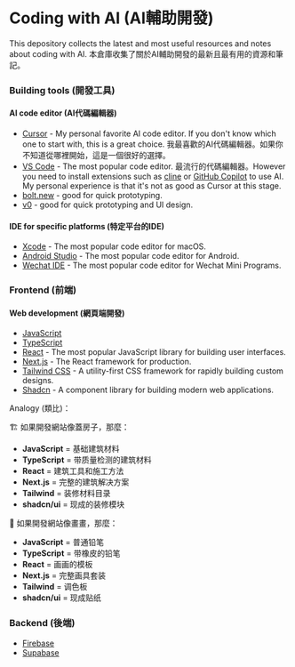 # Coding with AI (AI輔助開發)
This depository collects the latest and most useful resources and notes about coding with AI. 
本倉庫收集了關於AI輔助開發的最新且最有用的資源和筆記。

### Building tools (開發工具)

#### AI code editor (AI代碼編輯器)
- [Cursor](https://www.cursor.com/) - My personal favorite AI code editor. If you don't know which one to start with, this is a great choice. 我最喜歡的AI代碼編輯器。如果你不知道從哪裡開始，這是一個很好的選擇。
- [VS Code](https://code.visualstudio.com/) - The most popular code editor. 最流行的代碼編輯器。However you need to install extensions such as [cline](https://github.com/cline/cline) or [GitHub Copilot](https://github.com/features/copilot) to use AI. My personal experience is that it's not as good as Cursor at this stage.
- [bolt.new](https://bolt.new/) - good for quick prototyping.
- [v0](https://v0.dev/) - good for quick prototyping and UI design.

#### IDE for specific platforms (特定平台的IDE)
- [Xcode](https://developer.apple.com/xcode/) - The most popular code editor for macOS.
- [Android Studio](https://developer.android.com/studio) - The most popular code editor for Android.
- [Wechat IDE](https://ide.wechat.com/) - The most popular code editor for Wechat Mini Programs.

### Frontend (前端)

#### Web development (網頁端開發)
- [JavaScript](https://developer.mozilla.org/en-US/docs/Web/JavaScript)
- [TypeScript](https://www.typescriptlang.org/)
- [React](https://react.dev/) - The most popular JavaScript library for building user interfaces.
- [Next.js](https://nextjs.org/) - The React framework for production.
- [Tailwind CSS](https://tailwindcss.com/) - A utility-first CSS framework for rapidly building custom designs.
- [Shadcn](https://ui.shadcn.com/) - A component library for building modern web applications.

Analogy (類比)：

🏗️ 如果開發網站像蓋房子，那麼：
- **JavaScript** = 基础建筑材料
- **TypeScript** = 带质量检测的建筑材料
- **React** = 建筑工具和施工方法
- **Next.js** = 完整的建筑解决方案
- **Tailwind** = 装修材料目录
- **shadcn/ui** = 现成的装修模块

🎨 如果開發網站像畫畫，那麼：
- **JavaScript** = 普通铅笔
- **TypeScript** = 带橡皮的铅笔
- **React** = 画画的模板
- **Next.js** = 完整画具套装
- **Tailwind** = 调色板
- **shadcn/ui** = 现成贴纸

### Backend (後端)
- [Firebase](https://firebase.google.com/)
- [Supabase](https://supabase.com/)